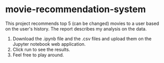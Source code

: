 # movie-recommendation-system
This project recommends top 5 (can be changed) movies to a user based on the user's history. The report describes my analysis on the data.

1. Download the .ipynb file and the .csv files and upload them on the Jupyter notebook web application.
2. Click run to see the results.
3. Feel free to play around.
